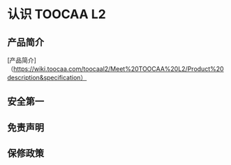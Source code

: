 ﻿---
sidebar_position: 2
sidebar_label: 认识 TOOCAA L2
---
# 认识 TOOCAA L2
## 产品简介
[产品简介]（https://wiki.toocaa.com/toocaal2/Meet%20TOOCAA%20L2/Product%20description&specification）
## 安全第一
## 免责声明
## 保修政策 
